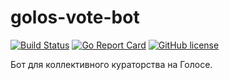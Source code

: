 # golos-vote-bot
[![Build Status](https://travis-ci.org/Chiliec/golos-vote-bot.svg?branch=master)](https://travis-ci.org/Chiliec/golos-vote-bot)
[![Go Report Card](https://goreportcard.com/badge/github.com/Chiliec/golos-vote-bot)](https://goreportcard.com/report/github.com/Chiliec/golos-vote-bot)
[![GitHub license](https://img.shields.io/badge/license-MIT-blue.svg)](https://raw.githubusercontent.com/Chiliec/golos-vote-bot/master/LICENSE)

Бот для коллективного кураторства на Голосе.
